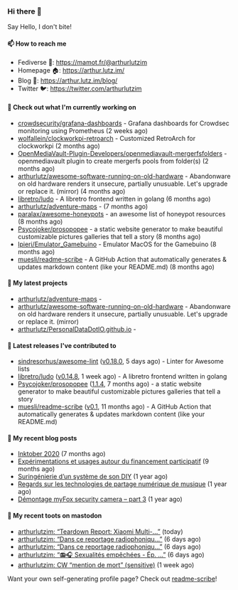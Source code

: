 ### Hi there 👋

Say Hello, I don't bite!

#### 📫 How to reach me

- Fediverse 🐘: https://mamot.fr/@arthurlutzim
- Homepage 🏠: https://arthur.lutz.im/
- Blog 📰: https://arthur.lutz.im/blog/
- Twitter 🐦: https://twitter.com/arthurlutzim

#### 👷 Check out what I'm currently working on

- [crowdsecurity/grafana-dashboards](https://github.com/crowdsecurity/grafana-dashboards) - Grafana dashboards for Crowdsec monitoring using Prometheus (2 weeks ago)
- [wolfallein/clockworkpi-retroarch](https://github.com/wolfallein/clockworkpi-retroarch) - Customized RetroArch for clockworkpi (2 months ago)
- [OpenMediaVault-Plugin-Developers/openmediavault-mergerfsfolders](https://github.com/OpenMediaVault-Plugin-Developers/openmediavault-mergerfsfolders) - openmediavault plugin to create mergerfs pools from folder(s) (2 months ago)
- [arthurlutz/awesome-software-running-on-old-hardware](https://github.com/arthurlutz/awesome-software-running-on-old-hardware) - Abandonware on old hardware renders it unsecure, partially unusuable. Let&#39;s upgrade or replace it. (mirror) (4 months ago)
- [libretro/ludo](https://github.com/libretro/ludo) - A libretro frontend written in golang (6 months ago)
- [arthurlutz/adventure-maps](https://github.com/arthurlutz/adventure-maps) -  (7 months ago)
- [paralax/awesome-honeypots](https://github.com/paralax/awesome-honeypots) - an awesome list of honeypot resources (8 months ago)
- [Psycojoker/prosopopee](https://github.com/Psycojoker/prosopopee) - a static website generator to make beautiful customizable pictures galleries that tell a story (8 months ago)
- [lpieri/Emulator_Gamebuino](https://github.com/lpieri/Emulator_Gamebuino) - Emulator MacOS for the Gamebuino (8 months ago)
- [muesli/readme-scribe](https://github.com/muesli/readme-scribe) - A GitHub Action that automatically generates &amp; updates markdown content (like your README.md) (8 months ago)

#### 🌱 My latest projects

- [arthurlutz/adventure-maps](https://github.com/arthurlutz/adventure-maps) - 
- [arthurlutz/awesome-software-running-on-old-hardware](https://github.com/arthurlutz/awesome-software-running-on-old-hardware) - Abandonware on old hardware renders it unsecure, partially unusuable. Let&#39;s upgrade or replace it. (mirror)
- [arthurlutz/PersonalDataDotIO.github.io](https://github.com/arthurlutz/PersonalDataDotIO.github.io) - 

#### 🔭 Latest releases I've contributed to

- [sindresorhus/awesome-lint](https://github.com/sindresorhus/awesome-lint) ([v0.18.0](https://github.com/sindresorhus/awesome-lint/releases/tag/v0.18.0), 5 days ago) - Linter for Awesome lists
- [libretro/ludo](https://github.com/libretro/ludo) ([v0.14.8](https://github.com/libretro/ludo/releases/tag/v0.14.8), 1 week ago) - A libretro frontend written in golang
- [Psycojoker/prosopopee](https://github.com/Psycojoker/prosopopee) ([1.1.4](https://github.com/Psycojoker/prosopopee/releases/tag/1.1.4), 7 months ago) - a static website generator to make beautiful customizable pictures galleries that tell a story
- [muesli/readme-scribe](https://github.com/muesli/readme-scribe) ([v0.1](https://github.com/muesli/readme-scribe/releases/tag/v0.1), 11 months ago) - A GitHub Action that automatically generates &amp; updates markdown content (like your README.md)

#### 📜 My recent blog posts

- [Inktober 2020](https://arthur.lutz.im/blog/2020/11/09/inktober-2020/) (7 months ago)
- [Expérimentations et usages autour du financement participatif](https://arthur.lutz.im/blog/2020/09/21/experimentations-et-usages-autour-du-financement-participatif/) (9 months ago)
- [Suringénierie d’un système de son DIY](https://arthur.lutz.im/blog/2020/06/01/suringenierie-dun-systeme-de-son-diy/) (1 year ago)
- [Regards sur les technologies de partage numérique de musique](https://arthur.lutz.im/blog/2020/05/23/regards-sur-les-technologies-de-partage-numerique-de-musique/) (1 year ago)
- [Démontage myFox security camera – part 3](https://arthur.lutz.im/blog/2020/04/28/demontage-myfox-security-camera-part-3/) (1 year ago)

#### 🐘 My recent toots on mastodon

- [arthurlutzim: “Teardown Report: Xiaomi Multi-…”](https://mamot.fr/@arthurlutzim/106447756180529952) (today)
- [arthurlutzim: “Dans ce reportage radiophoniqu…”](https://mamot.fr/@arthurlutzim/106414490308001674) (6 days ago)
- [arthurlutzim: “Dans ce reportage radiophoniqu…”](https://mamot.fr/@arthurlutzim/106414460301258408) (6 days ago)
- [arthurlutzim: “📻🎧 Sexualités empêchées - Ép. …”](https://mamot.fr/@arthurlutzim/106414439248792665) (6 days ago)
- [arthurlutzim: CW “mention de mort” (sensitive)](https://mamot.fr/@arthurlutzim/106410554427824363) (1 week ago)

Want your own self-generating profile page? Check out [readme-scribe](https://github.com/muesli/readme-scribe)!

